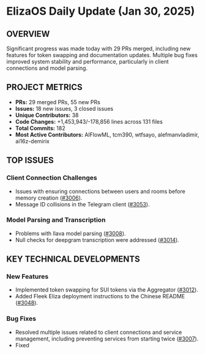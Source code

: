 # ElizaOS Daily Update (Jan 30, 2025)

## OVERVIEW 
Significant progress was made today with 29 PRs merged, including new features for token swapping and documentation updates. Multiple bug fixes improved system stability and performance, particularly in client connections and model parsing.

## PROJECT METRICS
- **PRs:** 29 merged PRs, 55 new PRs
- **Issues:** 18 new issues, 3 closed issues
- **Unique Contributors:** 38
- **Code Changes:** +1,453,943/-178,856 lines across 131 files
- **Total Commits:** 182
- **Most Active Contributors:** AIFlowML, tcm390, wtfsayo, alefmanvladimir, ai16z-demirix

## TOP ISSUES
### Client Connection Challenges
- Issues with ensuring connections between users and rooms before memory creation ([#3006](https://github.com/elizaos/eliza/issues/3006)).
- Message ID collisions in the Telegram client ([#3053](https://github.com/elizaos/eliza/issues/3053)).

### Model Parsing and Transcription
- Problems with llava model parsing ([#3008](https://github.com/elizaos/eliza/issues/3008)).
- Null checks for deepgram transcription were addressed ([#3014](https://github.com/elizaos/eliza/issues/3014)).

## KEY TECHNICAL DEVELOPMENTS
### New Features
- Implemented token swapping for SUI tokens via the Aggregator ([#3012](https://github.com/elizaos/eliza/pull/3012)).
- Added Fleek Eliza deployment instructions to the Chinese README ([#3048](https://github.com/elizaos/eliza/pull/3048)).

### Bug Fixes
- Resolved multiple issues related to client connections and service management, including preventing services from starting twice ([#3007](https://github.com/elizaos/eliza/pull/3007)).
- Fixed